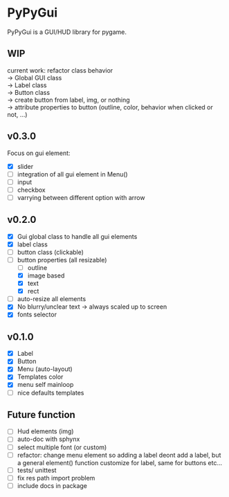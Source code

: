 PyPyGui
=============

PyPyGui is a GUI/HUD library for pygame.

## WIP
current work: refactor class behavior  
	-> Global GUI class  
	-> Label class  
	-> Button class  
	-> create button from label, img, or nothing  
	-> attribute properties to button (outline, color, behavior when clicked or not, ...)  

## v0.3.0
Focus on gui element:  
- [x] slider
- [ ] integration of all gui element in Menu()
- [ ] input
- [ ] checkbox
- [ ] varrying between different option with arrow

## v0.2.0
- [x] Gui global class to handle all gui elements
- [x] label class
- [ ] button class (clickable)
- [ ] button properties (all resizable)
	- [ ] outline
	- [x] image based
	- [x] text
	- [x] rect
- [ ] auto-resize all elements
- [x] No blurry/unclear text -> always scaled up to screen
- [x] fonts selector

## v0.1.0
- [x] Label  
- [x] Button
- [x] Menu (auto-layout)
- [x] Templates color
- [x] menu self mainloop
- [ ] nice defaults templates

## Future function
- [ ] Hud elements (img)
- [ ] auto-doc with sphynx
- [ ] select multiple font (or custom)
- [ ] refactor: change menu element so adding a label deont add a label, but a general element() function customize for label, same for buttons etc...
- [ ] tests/ unittest
- [ ] fix res path import problem
- [ ] include docs in package
